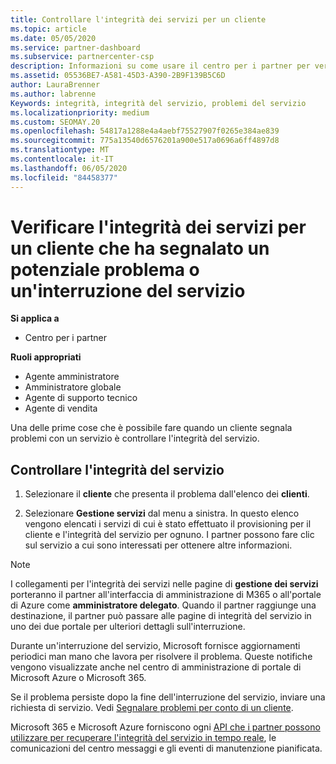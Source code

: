 ```yaml
---
title: Controllare l'integrità dei servizi per un cliente
ms.topic: article
ms.date: 05/05/2020
ms.service: partner-dashboard
ms.subservice: partnercenter-csp
description: Informazioni su come usare il centro per i partner per verificare l'integrità dei servizi per un cliente quando si verifica un problema con un servizio.
ms.assetid: 05536BE7-A581-45D3-A390-2B9F139B5C6D
author: LauraBrenner
ms.author: labrenne
Keywords: integrità, integrità del servizio, problemi del servizio
ms.localizationpriority: medium
ms.custom: SEOMAY.20
ms.openlocfilehash: 54817a1288e4a4aebf75527907f0265e384ae839
ms.sourcegitcommit: 775a13540d6576201a900e517a0696a6ff4897d8
ms.translationtype: MT
ms.contentlocale: it-IT
ms.lasthandoff: 06/05/2020
ms.locfileid: "84458377"
---
```

# <a name="check-service-health-for-a-customer-reporting-a-potential-service-problem-or-outage"></a>Verificare l'integrità dei servizi per un cliente che ha segnalato un potenziale problema o un'interruzione del servizio

**Si applica a**

- Centro per i partner

**Ruoli appropriati**

- Agente amministratore
- Amministratore globale
- Agente di supporto tecnico
- Agente di vendita

Una delle prime cose che è possibile fare quando un cliente segnala problemi con un servizio è controllare l'integrità del servizio. 

## <a name="check-service-health"></a>Controllare l'integrità del servizio

1. Selezionare il **cliente** che presenta il problema dall'elenco dei **clienti**.

2. Selezionare **Gestione servizi** dal menu a sinistra. In questo elenco vengono elencati i servizi di cui è stato effettuato il provisioning per il cliente e l'integrità del servizio per ognuno. I partner possono fare clic sul servizio a cui sono interessati per ottenere altre informazioni. 

>[!NOTE] 
> I collegamenti per l'integrità dei servizi nelle pagine di **gestione dei servizi** porteranno il partner all'interfaccia di amministrazione di M365 o all'portale di Azure come **amministratore delegato**. Quando il partner raggiunge una destinazione, il partner può passare alle pagine di integrità del servizio in uno dei due portale per ulteriori dettagli sull'interruzione.
 
Durante un'interruzione del servizio, Microsoft fornisce aggiornamenti periodici man mano che lavora per risolvere il problema. Queste notifiche vengono visualizzate anche nel centro di amministrazione di portale di Microsoft Azure o Microsoft 365.

Se il problema persiste dopo la fine dell'interruzione del servizio, inviare una richiesta di servizio. Vedi [Segnalare problemi per conto di un cliente](report-problems-on-behalf-of-a-customer.md).

Microsoft 365 e Microsoft Azure forniscono ogni [API che i partner possono utilizzare per recuperare l'integrità del servizio in tempo reale](get-automated-service-notifications-with-our-apis.md), le comunicazioni del centro messaggi e gli eventi di manutenzione pianificata.

 

